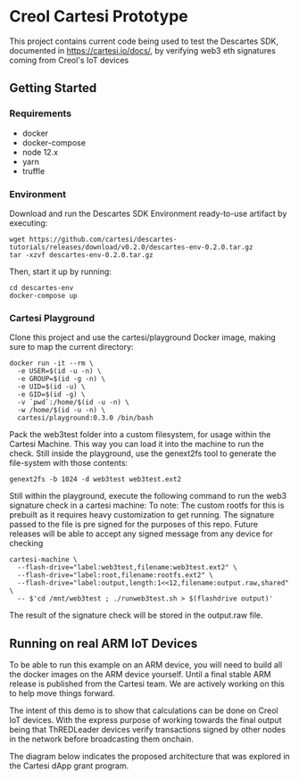 # Creol Cartesi Prototype

This project contains current code being used to test the Descartes SDK, documented in https://cartesi.io/docs/, by verifying web3 eth signatures coming from Creol's IoT devices

## Getting Started

### Requirements

- docker
- docker-compose
- node 12.x
- yarn
- truffle

### Environment

Download and run the Descartes SDK Environment ready-to-use artifact by executing:

```
wget https://github.com/cartesi/descartes-tutorials/releases/download/v0.2.0/descartes-env-0.2.0.tar.gz
tar -xzvf descartes-env-0.2.0.tar.gz
```
Then, start it up by running:

```
cd descartes-env
docker-compose up
```

### Cartesi Playground

Clone this project and use the cartesi/playground Docker image, making sure to map the current directory:

```
docker run -it --rm \
  -e USER=$(id -u -n) \
  -e GROUP=$(id -g -n) \
  -e UID=$(id -u) \
  -e GID=$(id -g) \
  -v `pwd`:/home/$(id -u -n) \
  -w /home/$(id -u -n) \
  cartesi/playground:0.3.0 /bin/bash
```
  
Pack the web3test folder into a custom filesystem, for usage within the Cartesi Machine.
This way you can load it into the machine to run the check.
Still inside the playground, use the genext2fs tool to generate the file-system with those contents:

```
genext2fs -b 1024 -d web3test web3test.ext2
```

Still within the playground, execute the following command to run the web3 signature check in a cartesi machine:
To note: The custom rootfs for this is prebuilt as it requires heavy customization to get running. The signature passed to the file is pre signed for the purposes of this repo. Future releases will be able to accept any signed message from any device for checking
```
cartesi-machine \
  --flash-drive="label:web3test,filename:web3test.ext2" \
  --flash-drive="label:root,filename:rootfs.ext2" \
  --flash-drive="label:output,length:1<<12,filename:output.raw,shared" \
  -- $'cd /mnt/web3test ; ./runweb3test.sh > $(flashdrive output)'
```

The result of the signature check will be stored in the output.raw file.


## Running on real ARM IoT Devices

To be able to run this example on an ARM device, you will need to build all the docker images on the ARM device yourself. Until a final stable ARM release is published from the Cartesi team. We are actively working on this to help move things forward.

The intent of this demo is to show that calculations can be done on Creol IoT devices. With the express purpose of working towards the final output being that ThREDLeader devices verify transactions signed by other nodes in the network before broadcasting them onchain.

The diagram below indicates the proposed architecture that was explored in the Cartesi dApp grant program.

